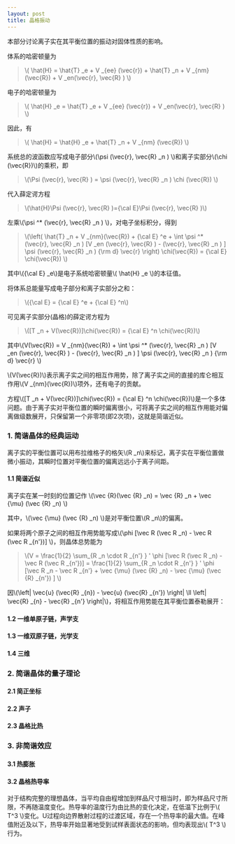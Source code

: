 ```yaml
---
layout: post
title: 晶格振动
---
```


本部分讨论离子实在其平衡位置的振动对固体性质的影响。

体系的哈密顿量为

>\\( \hat{H} = \hat{T} \_e + V \_{ee} (\vec{r}) + \hat{T} \_n + V \_{nm} (\vec{R}) + V \_en(\vec{r}, \vec{R} ) \\)

电子的哈密顿量为

>\\( \hat{H} \_e = \hat{T} \_e + V \_{ee} (\vec{r}) + V \_en(\vec{r}, \vec{R} ) \\)

因此，有

>\\( \hat{H} = \hat{H} \_e + \hat{T} \_n + V \_{nm} (\vec{R}) \\)

系统总的波函数应写成电子部分\\(\psi (\vec{r}, \vec{R} \_n ) \\)和离子实部分\\(\chi (\vec{R})\\)的乘积，即

>\\(\Psi (\vec{r}, \vec{R} ) = \psi (\vec{r}, \vec{R} \_n ) \chi (\vec{R}) \\)

代入薛定谔方程

>\\(\hat{H}\Psi (\vec{r}, \vec{R} )={\cal E}\Psi (\vec{r}, \vec{R} )\\)

左乘\\(\psi ^* (\vec{r}, \vec{R} \_n ) \\)，对电子坐标积分，得到

>\\(\left( \hat{T} \_n + V \_{nm}(\vec{R}) + {\cal E} ^e + \int \psi ^* (\vec{r}, \vec{R} \_n ) [V \_en (\vec{r}, \vec{R} ) - (\vec{r}, \vec{R} \_n ) ] \psi (\vec{r}, \vec{R} \_n ) {\rm d} \vec{r} \right) \chi(\vec{R}) = {\cal E} \chi(\vec{R}) \\)

其中\\({\cal E} \_e\\)是电子系统哈密顿量\\( \hat{H} \_e \\)的本征值。

将体系总能量写成电子部分和离子实部分之和：

>\\({\cal E} = {\cal E} ^e + {\cal E} ^n\\)

可见离子实部分(晶格)的薛定谔方程为

>\\([T \_n + V(\vec{R})]\chi(\vec{R}) = {\cal E} ^n \chi(\vec{R})\\)

其中\\(V(\vec{R}) = V \_{nm}(\vec{R}) + \int \psi ^* (\vec{r}, \vec{R} \_n ) [V \_en (\vec{r}, \vec{R} ) - (\vec{r}, \vec{R} \_n ) ] \psi (\vec{r}, \vec{R} \_n ) {\rm d} \vec{r} \\)

\\(V(\vec{R})\\)表示离子实之间的相互作用势，除了离子实之间的直接的库仑相互作用\\(V \_{nm}(\vec{R})\\)项外，还有电子的贡献。

方程\\([T \_n + V(\vec{R})]\chi(\vec{R}) = {\cal E} ^n \chi(\vec{R})\\)是一个多体问题。由于离子实对平衡位置的瞬时偏离很小，可将离子实之间的相互作用能对偏离做级数展开，只保留第一个非零项(即2次项)，这就是简谐近似。

### 1. 简谐晶体的经典运动

离子实的平衡位置可以用布拉维格子的格矢\\(R _n\\)来标记，离子实在平衡位置做微小振动，其瞬时位置对平衡位置的偏离远远小于离子间距。

#### 1.1 简谐近似

离子实在某一时刻的位置记作 \\(\vec {R}(\vec {R} _n) = \vec {R} _n + \vec {\mu} (\vec {R} _n) \\)

其中，\\(\vec {\mu} (\vec {R} _n) \\)是对平衡位置\\(R _n\\)的偏离。

如果将两个原子之间的相互作用势能写成\\(\phi [\vec R (\vec R _n) - \vec R (\vec R _{n'})] \\)，则晶体总势能为

>\\(V = \frac{1}{2} \sum\_{R \_n \cdot R \_{n'} } ' \phi [\vec R (\vec R \_n) - \vec R (\vec R \_{n'})] = \frac{1}{2} \sum\_{R \_n \cdot R \_{n'} } ' \phi [\vec R \_n - \vec R \_{n'} + \vec {\mu} (\vec {R} \_n) - \vec {\mu} (\vec {R} \_{n'}) ] \\)

因\\(\left| \vec{u} (\vec{R} _{n}) - \vec{u} (\vec{R} _{n'}) \right| \ll \left| \vec{R} _{n} - \vec{R} _{n'} \right|\\)，将相互作用势能在其平衡位置泰勒展开：

#### 1.2 一维单原子链，声学支

#### 1.3 一维双原子链，光学支

#### 1.4 三维

### 2. 简谐晶体的量子理论

#### 2.1 简正坐标

#### 2.2 声子

#### 2.3 晶格比热

### 3. 非简谐效应

#### 3.1 热膨胀

#### 3.2 晶格热导率



对于结构完整的理想晶体，当平均自由程增加到样品尺寸相当时，即为样品尺寸所限，不再随温度变化。热导率的温度行为由比热的变化决定，在低温下比例于\\( T^3 \\)变化。U过程向边界散射过程的过渡区域，存在一个热导率的最大值。在峰值附近及以下，热导率开始显著地受到试样表面状态的影响，但均表现出\\( T^3 \\)行为。







